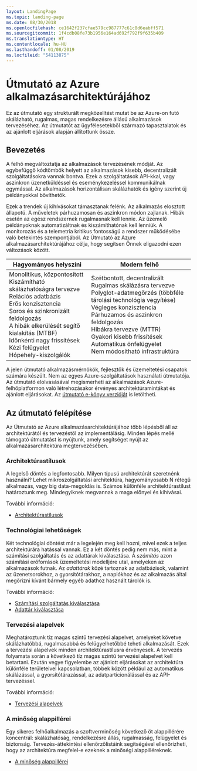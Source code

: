 ```yaml
---
layout: LandingPage
ms.topic: landing-page
ms.date: 08/30/2018
ms.openlocfilehash: ce1642f237cfae579cc987777c61c8d6eabff571
ms.sourcegitcommit: 1f4cdb08fe73b1956e164ad692f792f9f635b409
ms.translationtype: HT
ms.contentlocale: hu-HU
ms.lasthandoff: 01/08/2019
ms.locfileid: "54113875"
---
```

# <a name="azure-application-architecture-guide"></a>Útmutató az Azure alkalmazásarchitektúrájához

Ez az útmutató egy strukturált megközelítést mutat be az Azure-on futó skálázható, rugalmas, magas rendelkezésre állású alkalmazások tervezéséhez. Az útmutatót az ügyfélesetekből származó tapasztalatok és az ajánlott eljárások alapján állítottunk össze.

## <a name="introduction"></a>Bevezetés

A felhő megváltoztatja az alkalmazások tervezésének módját. Az egybefüggő kódtömbök helyett az alkalmazások kisebb, decentralizált szolgáltatásokra vannak bontva. Ezek a szolgáltatások API-kkal, vagy aszinkron üzenetküldéssel és eseménykezeléssel kommunikálnak egymással. Az alkalmazások horizontálisan skálázhatók és igény szerint új példányokkal bővíthetők.

Ezek a trendek új kihívásokat támasztanak felénk. Az alkalmazás elosztott állapotú. A műveletek párhuzamosan és aszinkron módon zajlanak. Hibák esetén az egész rendszernek rugalmasnak kell lennie. Az üzemelő példányoknak automatizáltnak és kiszámíthatónak kell lenniük. A monitorozás és a telemetria kritikus fontosságú a rendszer működésébe való betekintés szempontjából. Az Útmutató az Azure alkalmazásarchitektúrájához célja, hogy segítsen Önnek eligazodni ezen változások között.

<!-- markdownlint-disable MD033 -->

<table>
<thead>
    <tr><th>Hagyományos helyszíni</th><th>Modern felhő</th></tr>
</thead>
<tbody>
<tr><td>Monolitikus, központosított<br/>
Kiszámítható skálázhatóságra tervezve<br/>
Relációs adatbázis<br/>
Erős konzisztencia<br/>
Soros és szinkronizált feldolgozás<br/>
A hibák elkerülését segítő kialakítás (MTBF)<br/>
Időnkénti nagy frissítések<br/>
Kézi felügyelet<br/>
Hópehely-kiszolgálók</td>
<td>
Szétbontott, decentralizált<br/>
Rugalmas skálázásra tervezve<br/>
Polyglot-adatmegőrzés (többféle tárolási technológia vegyítése)<br/>
Végleges konzisztencia<br/>
Párhuzamos és aszinkron feldolgozás<br/>
Hibákra tervezve (MTTR)<br/>
Gyakori kisebb frissítések<br/>
Automatikus önfelügyelet<br/>
Nem módosítható infrastruktúra<br/>
</td>
</tbody>
</table>

<!-- markdownlint-enable MD033 -->

A jelen útmutató alkalmazásmérnökök, fejlesztők és üzemeltetési csapatok számára készült. Nem az egyes Azure-szolgáltatások használati útmutatója. Az útmutató elolvasásával megismerheti az alkalmazások Azure-felhőplatformon való létrehozásakor érvényes architektúramintákat és ajánlott eljárásokat. Az [útmutató e-könyv verzióját][ebook] is letöltheti.

## <a name="how-this-guide-is-structured"></a>Az útmutató felépítése

Az Útmutató az Azure alkalmazásarchitektúrájához több lépésből áll az architektúrától és tervezéstől az implementálásig. Minden lépés mellé támogató útmutatást is nyújtunk, amely segítséget nyújt az alkalmazásarchitektúra megtervezésében.

### <a name="architecture-styles"></a>Architektúrastílusok

A legelső döntés a legfontosabb. Milyen típusú architektúrát szeretnénk használni? Lehet mikroszolgáltatási architektúra, hagyományosabb N rétegű alkalmazás, vagy big data-megoldás is. Számos különféle architektúrastílust határoztunk meg. Mindegyiknek megvannak a maga előnyei és kihívásai.

További információ:

- [Architektúrastílusok](./architecture-styles/index.md)

### <a name="technology-choices"></a>Technológiai lehetőségek

Két technológiai döntést már a legelején meg kell hozni, mivel ezek a teljes architektúrára hatással vannak. Ez a két döntés pedig nem más, mint a számítási szolgáltatás és az adattárak kiválasztása. A *számítás* azon számítási erőforrások üzemeltetési modelljére utal, amelyeken az alkalmazások futnak. Az *adattárak* közé tartoznak az adatbázisok, valamint az üzenetsorokhoz, a gyorsítótárakhoz, a naplókhoz és az alkalmazás által megőrizni kívánt bármely egyéb adathoz használt tárolók is.

További információ:

- [Számítási szolgáltatás kiválasztása](./technology-choices/compute-overview.md)
- [Adattár kiválasztása](./technology-choices/data-store-overview.md)

### <a name="design-principles"></a>Tervezési alapelvek

Meghatároztunk tíz magas szintű tervezési alapelvet, amelyeket követve skálázhatóbbá, rugalmasabbá és felügyelhetőbbé teheti alkalmazását. Ezek a tervezési alapelvek minden architektúrastílusra érvényesek. A tervezés folyamata során a következő tíz magas szintű tervezési alapelvet kell betartani. Ezután vegye figyelembe az ajánlott eljárásokat az architektúra különféle területeivel kapcsolatban, többek között például az automatikus skálázással, a gyorsítótárazással, az adatparticionálással és az API-tervezéssel.

További információ:

- [Tervezési alapelvek](./design-principles/index.md)

### <a name="quality-pillars"></a>A minőség alappillérei

Egy sikeres felhőalkalmazás a szoftverminőség következő öt alappillérére koncentrál: skálázhatóság, rendelkezésre állás, rugalmasság, felügyelet és biztonság. Tervezés-áttekintési ellenőrzőlistáink segítségével ellenőrizheti, hogy az architektúra megfelel-e ezeknek a minőségi alappilléreknek.

- [A minőség alappillérei](./pillars.md)

[ebook]: https://azure.microsoft.com/campaigns/cloud-application-architecture-guide/

